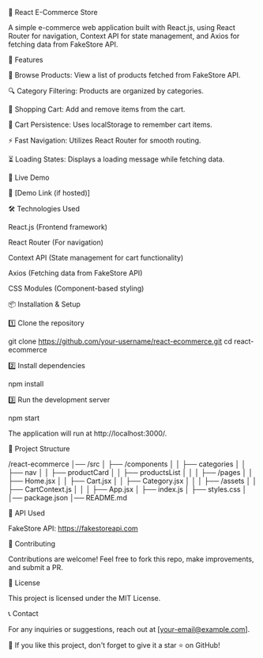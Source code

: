 🛒 React E-Commerce Store

A simple e-commerce web application built with React.js, using React Router for navigation, Context API for state management, and Axios for fetching data from FakeStore API.

📌 Features

🏪 Browse Products: View a list of products fetched from FakeStore API.

🔍 Category Filtering: Products are organized by categories.

🛒 Shopping Cart: Add and remove items from the cart.

💾 Cart Persistence: Uses localStorage to remember cart items.

⚡ Fast Navigation: Utilizes React Router for smooth routing.

⏳ Loading States: Displays a loading message while fetching data.

🚀 Live Demo

🔗 [Demo Link (if hosted)]

🛠️ Technologies Used

React.js (Frontend framework)

React Router (For navigation)

Context API (State management for cart functionality)

Axios (Fetching data from FakeStore API)

CSS Modules (Component-based styling)

📦 Installation & Setup

1️⃣ Clone the repository

git clone https://github.com/your-username/react-ecommerce.git
cd react-ecommerce

2️⃣ Install dependencies

npm install

3️⃣ Run the development server

npm start

The application will run at http://localhost:3000/.

📂 Project Structure

/react-ecommerce
│── /src
│ ├── /components
│ │ ├── categories
│ │ ├── nav
│ │ ├── productCard
│ │ ├── productsList
│ │
│ ├── /pages
│ │ ├── Home.jsx
│ │ ├── Cart.jsx
│ │ ├── Category.jsx
│ │
│ ├── /assets
│ │ ├── CartContext.js
│ │
│ ├── App.jsx
│ ├── index.js
│ ├── styles.css
│
│── package.json
│── README.md

🔄 API Used

FakeStore API: https://fakestoreapi.com

🤝 Contributing

Contributions are welcome! Feel free to fork this repo, make improvements, and submit a PR.

📜 License

This project is licensed under the MIT License.

📞 Contact

For any inquiries or suggestions, reach out at [your-email@example.com].

🌟 If you like this project, don't forget to give it a star ⭐ on GitHub!
